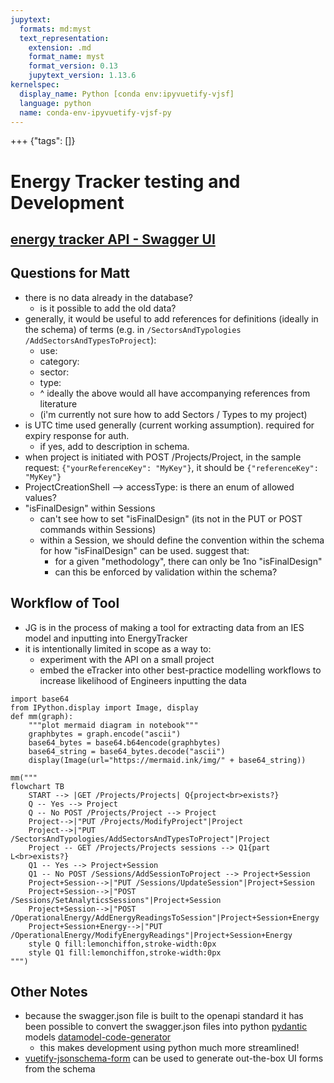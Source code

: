 ```yaml
---
jupytext:
  formats: md:myst
  text_representation:
    extension: .md
    format_name: myst
    format_version: 0.13
    jupytext_version: 1.13.6
kernelspec:
  display_name: Python [conda env:ipyvuetify-vjsf]
  language: python
  name: conda-env-ipyvuetify-vjsf-py
---
```


+++ {"tags": []}

# Energy Tracker testing and Development

## [energy tracker API - Swagger UI](https://energytrackerapi20211206093928.azurewebsites.net/swagger/index.html)

## Questions for Matt

- there is no data already in the database? 
    - is it possible to add the old data? 
- generally, it would be useful to add references for definitions (ideally in the schema) of terms (e.g. in `/SectorsAndTypologies​/AddSectorsAndTypesToProject`): 
    - use: 
    - category: 
    - sector: 
    - type: 
    - ^ ideally the above would all have accompanying references from literature
    - (i'm currently not sure how to add Sectors / Types to my project)
- is UTC time used generally (current working assumption). required for expiry response for auth.
    - if yes, add to description in schema.
- when project is initiated with POST /Projects/Project, in the sample request: ```{"yourReferenceKey": "MyKey"}```, it should be ```{"referenceKey": "MyKey"}```
- ProjectCreationShell --> accessType: is there an enum of allowed values?
- "isFinalDesign" within Sessions
    - can't see how to set "isFinalDesign" (its not in the PUT or POST commands within Sessions)
    - within a Session, we should define the convention within the schema for how "isFinalDesign" can be used. suggest that:
        - for a given "methodology", there can only be 1no "isFinalDesign" 
        - can this be enforced by validation within the schema? 

## Workflow of Tool 

- JG is in the process of making a tool for extracting data from an IES model and inputting into EnergyTracker
- it is intentionally limited in scope as a way to: 
    - experiment with the API on a small project
    - embed the eTracker into other best-practice modelling workflows to increase likelihood of Engineers inputting the data

```{code-cell} ipython3
import base64
from IPython.display import Image, display
def mm(graph):
    """plot mermaid diagram in notebook"""
    graphbytes = graph.encode("ascii")
    base64_bytes = base64.b64encode(graphbytes)
    base64_string = base64_bytes.decode("ascii")
    display(Image(url="https://mermaid.ink/img/" + base64_string))

mm("""
flowchart TB
    START --> |GET /Projects/Projects| Q{project<br>exists?}
    Q -- Yes --> Project
    Q -- No POST /Projects/Project --> Project
    Project-->|"PUT /Projects/ModifyProject"|Project
    Project-->|"PUT /SectorsAndTypologies/AddSectorsAndTypesToProject"|Project
    Project -- GET /Projects/Projects sessions --> Q1{part L<br>exists?}
    Q1 -- Yes --> Project+Session
    Q1 -- No POST /Sessions/AddSessionToProject --> Project+Session
    Project+Session-->|"PUT /Sessions/UpdateSession"|Project+Session
    Project+Session-->|"POST /Sessions/SetAnalyticsSessions"|Project+Session
    Project+Session-->|"POST /OperationalEnergy/AddEnergyReadingsToSession"|Project+Session+Energy
    Project+Session+Energy-->|"PUT /OperationalEnergy/ModifyEnergyReadings"|Project+Session+Energy
    style Q fill:lemonchiffon,stroke-width:0px
    style Q1 fill:lemonchiffon,stroke-width:0px
""")
```

## Other Notes

- because the swagger.json file is built to the openapi standard it has been possible to convert the swagger.json files into python [pydantic](https://pydantic-docs.helpmanual.io/) models [datamodel-code-generator](https://koxudaxi.github.io/datamodel-code-generator/)
    - this makes development using python much more streamlined! 
- [vuetify-jsonschema-form](https://github.com/koumoul-dev/vuetify-jsonschema-form) can be used to generate out-the-box UI forms from the schema
